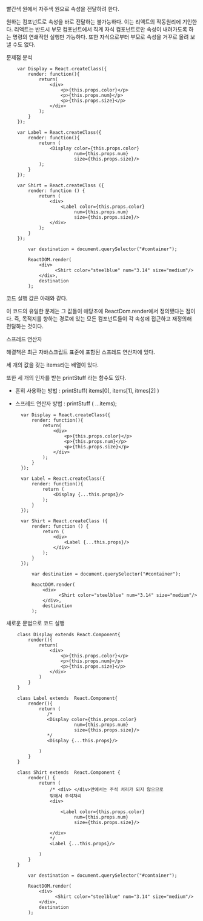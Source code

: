 빨간색 원에서 자주색 원으로 속성을 전달하려 한다. 


원하는 컴포넌트로 속성을 바로 전달하는 불가능하다. 
이는 리액트의 작동원리에 기인한다. 
리액트는 반드시 부모 컴포넌트에서 직계 자식 컴포넌트로만 
속성이 내려가도록 하는 명령의 연쇄적인 실행만 가능하다. 
또한 자식으로부터 부모로 속성을 거꾸로 올려 보낼 수도 없다.



  문제점 분석  


        var Display = React.createClass({
            render: function(){
                return(
                    <div>
                        <p>{this.props.color}</p>
                        <p>{this.props.num}</p>
                        <p>{this.props.size}</p>
                    </div>
                );
            }
        });

        var Label = React.createClass({
            render: function(){
                return (
                    <Display color={this.props.color} 
                             num={this.props.num}
                             size={this.props.size}/>
                );
            }
        });

        var Shirt = React.createClass ({
            render: function () {
                return (
                    <div>
                        <Label color={this.props.color} 
                             num={this.props.num}
                             size={this.props.size}/>
                    </div>
                );
            }
        });

            var destination = document.querySelector("#container");
    
            ReactDOM.render(
                <div>
                      <Shirt color="steelblue" num="3.14" size="medium"/>
                </div>,
                destination
            );








코드 실행 값은 아래와 같다. 



이 코드의 유일한 문제는 그 값들이 애당초에 ReactDom.render에서 정의됐다는 점이다. 즉, 목적지를 향하는 경로에 있는 모든 컴포넌트들이 각 속성에 접근하고 재정의해 전달하는 것이다.



  스프레드 연산자   


 해결책은 최근 자바스크립트 표준에 포함된 스프레드 연산자에 있다. 




세 개의 값을 갖는 items라는 배열이 있다. 

또한 세 개의 인자를 받는 printStuff 라는 함수도 있다. 

- 흔히 사용하는 방법 : printStuff( items[0], items[1], itmes[2] )

- 스프레드 연산자 방법 : printStuff ( ...items);


        var Display = React.createClass({
            render: function(){
                return(
                    <div>
                        <p>{this.props.color}</p>
                        <p>{this.props.num}</p>
                        <p>{this.props.size}</p>
                    </div>
                );
            }
        });

        var Label = React.createClass({
            render: function(){
                return (
                    <Display {...this.props}/>
                );
            }
        });

        var Shirt = React.createClass ({
            render: function () {
                return (
                    <div>
                        <Label {...this.props}/>
                    </div>
                );
            }
        });

            var destination = document.querySelector("#container");
    
            ReactDOM.render(
                <div>
                      <Shirt color="steelblue" num="3.14" size="medium"/>
                </div>,
                destination
            );



 새로운 문법으로 코드 실행  



        class Display extends React.Component{
            render(){
                return(
                    <div>
                        <p>{this.props.color}</p>
                        <p>{this.props.num}</p>
                        <p>{this.props.size}</p>
                    </div>
                )
            }
        }

        class Label extends  React.Component{
            render(){
                return (
                   /* 
                   <Display color={this.props.color} 
                             num={this.props.num}
                             size={this.props.size}/>
                   */
                   <Display {...this.props}/>

                )
            }
        }

        class Shirt extends  React.Component {
            render() {
                return (
                    /* <div> </div>안에서는 주석 처리가 되지 않으므로
                    밖에서 주석처리 
                    <div>
                       
                        <Label color={this.props.color} 
                             num={this.props.num}
                             size={this.props.size}/>
                             
                    </div>
                    */
                    <Label {...this.props}/>

                )
            }
        }

            var destination = document.querySelector("#container");
    
            ReactDOM.render(
                <div>
                      <Shirt color="steelblue" num="3.14" size="medium"/>
                </div>,
                destination
            );

